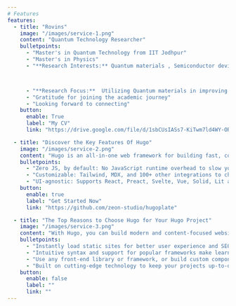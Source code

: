 ```yaml
---
# Features
features:
  - title: "Rovins"
    image: "/images/service-1.png"
    content: "Quantum Technology Researcher"
    bulletpoints:
      - "Master's in Quantum Technology from IIT Jodhpur"
      - "Master's in Physics"
      - "**Research Interests:** Quantum materials , Semiconductor devices , Batteries"



      - "**Research Focus:**  Utilizing Quantum materials in improving semiconductor devices, Advancing battery technology, Enhancing properties like Quantum Confinment, Strong electronic Corrrelations superconductivity and topological insulators for New electronic and photonic devices"
      - "Gratitude for joining the academic journey"
      - "Looking forward to connecting"
    button:
      enable: True
      label: "My CV"
      link: "https://drive.google.com/file/d/1sbCUsIASs7-KiTwm7ld4WY-ORUE_ENiB/view?usp=sharing"

  - title: "Discover the Key Features Of Hugo"
    image: "/images/service-2.png"
    content: "Hugo is an all-in-one web framework for building fast, content-focused websites. It offers a range of exciting features for developers and website creators. Some of the key features are:"
    bulletpoints:
      - "Zero JS, by default: No JavaScript runtime overhead to slow you down."
      - "Customizable: Tailwind, MDX, and 100+ other integrations to choose from."
      - "UI-agnostic: Supports React, Preact, Svelte, Vue, Solid, Lit and more."
    button:
      enable: true
      label: "Get Started Now"
      link: "https://github.com/zeon-studio/hugoplate"

  - title: "The Top Reasons to Choose Hugo for Your Hugo Project"
    image: "/images/service-3.png"
    content: "With Hugo, you can build modern and content-focused websites without sacrificing performance or ease of use."
    bulletpoints:
      - "Instantly load static sites for better user experience and SEO."
      - "Intuitive syntax and support for popular frameworks make learning and using Hugo a breeze."
      - "Use any front-end library or framework, or build custom components, for any project size."
      - "Built on cutting-edge technology to keep your projects up-to-date with the latest web standards."
    button:
      enable: false
      label: ""
      link: ""
---
```

